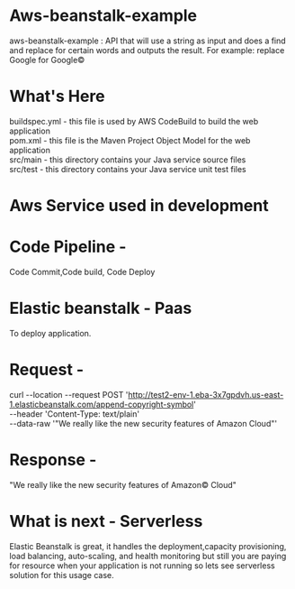 # Aws-beanstalk-example
aws-beanstalk-example : API that will use a string as input and does a find and replace for certain words and outputs the result. For example: replace Google for Google©
# What's Here
buildspec.yml - this file is used by AWS CodeBuild to build the web application     
pom.xml - this file is the Maven Project Object Model for the web application      
src/main - this directory contains your Java service source files     
src/test - this directory contains your Java service unit test files    
 
# Aws Service used in development 
# Code Pipeline -
 Code Commit,Code build, Code Deploy
# Elastic beanstalk - Paas
  To deploy application.
  
# Request - 
curl --location --request POST 'http://test2-env-1.eba-3x7gpdvh.us-east-1.elasticbeanstalk.com/append-copyright-symbol' \
--header 'Content-Type: text/plain' \
--data-raw '"We really like the new security features of Amazon Cloud"'

# Response -
"We really like the new security features of Amazon© Cloud"

# What is next  - Serverless 
Elastic Beanstalk is great, it handles the deployment,capacity provisioning, load balancing, auto-scaling, and health monitoring but still you are paying for resource when your application is not running so lets see serverless solution for this usage case.

